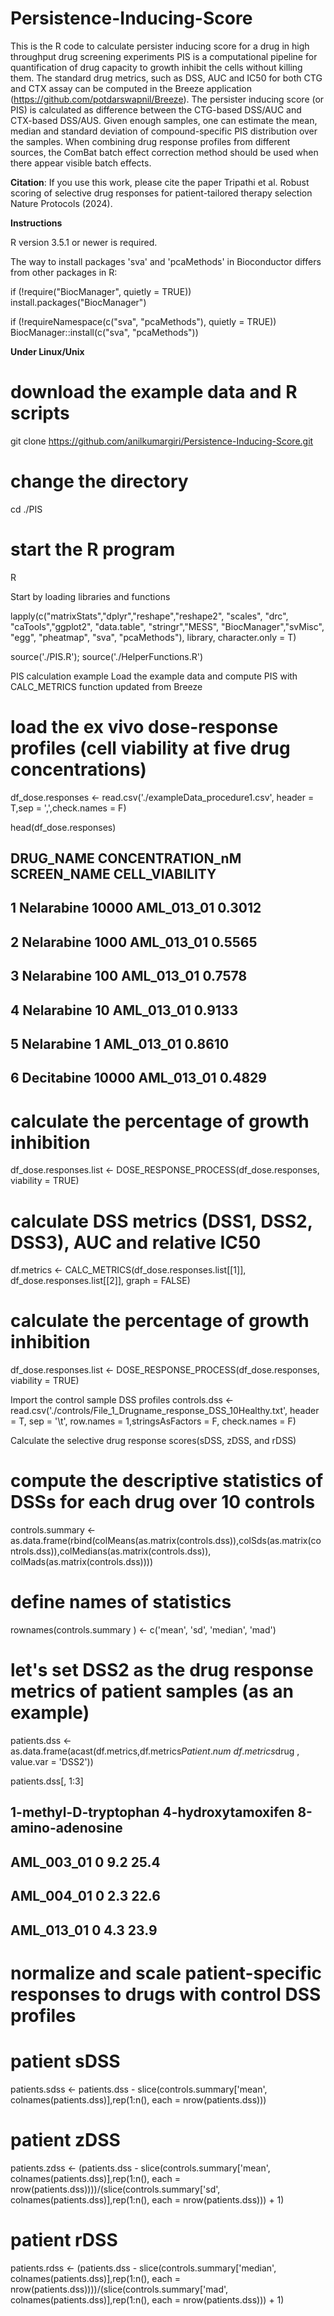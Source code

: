 # Persistence-Inducing-Score
This is the R code to calculate persister inducing score for a drug in high throughput drug screening experiments
PIS is a computational pipeline for quantification of drug capacity to growth inhibit the cells without killing them. The standard drug metrics, such as DSS, AUC and IC50 for both CTG and CTX assay can be computed in the Breeze application (https://github.com/potdarswapnil/Breeze). The persister inducing score (or PIS) is calculated as difference between the CTG-based DSS/AUC and CTX-based DSS/AUS. Given enough samples, one can estimate the mean, median and standard deviation of compound-specific PIS distribution over the samples. When combining drug response profiles from different sources, the ComBat batch effect correction method should be used when there appear visible batch effects.

**Citation**: If you use this work, please cite the paper Tripathi et al. Robust scoring of selective drug responses for patient-tailored therapy selection Nature Protocols (2024).

**Instructions**

R version 3.5.1 or newer is required.

The way to install packages 'sva' and 'pcaMethods' in Bioconductor differs from other packages in R:

if (!require("BiocManager", quietly = TRUE))
    install.packages("BiocManager")

if (!requireNamespace(c("sva", "pcaMethods"), quietly = TRUE))
    BiocManager::install(c("sva", "pcaMethods"))

**Under Linux/Unix**

# download the example data and R scripts
git clone https://github.com/anilkumargiri/Persistence-Inducing-Score.git

# change the directory
cd ./PIS

# start the R program
R

Start by loading libraries and functions

lapply(c("matrixStats","dplyr","reshape","reshape2", "scales", "drc", "caTools","ggplot2", "data.table", "stringr","MESS", "BiocManager","svMisc", "egg", "pheatmap", "sva", "pcaMethods"), library, character.only = T)

source('./PIS.R');
source('./HelperFunctions.R')

 PIS calculation example
Load the example data and compute PIS with CALC_METRICS function updated from Breeze


# load the ex vivo dose-response profiles (cell viability at five drug concentrations)
df_dose.responses <- read.csv('./exampleData_procedure1.csv', header = T,sep = ',',check.names = F)

head(df_dose.responses)

##    DRUG_NAME CONCENTRATION_nM SCREEN_NAME    CELL_VIABILITY
## 1 Nelarabine         10000  AML_013_01            0.3012
## 2 Nelarabine          1000  AML_013_01            0.5565
## 3 Nelarabine           100  AML_013_01            0.7578
## 4 Nelarabine            10  AML_013_01            0.9133
## 5 Nelarabine             1  AML_013_01            0.8610
## 6 Decitabine         10000  AML_013_01            0.4829

# calculate the percentage of growth inhibition 
df_dose.responses.list <- DOSE_RESPONSE_PROCESS(df_dose.responses, viability = TRUE)

# calculate DSS metrics (DSS1, DSS2, DSS3), AUC and relative IC50
df.metrics <- CALC_METRICS(df_dose.responses.list[[1]], df_dose.responses.list[[2]], graph = FALSE)
# calculate the percentage of growth inhibition 
df_dose.responses.list <- DOSE_RESPONSE_PROCESS(df_dose.responses, viability = TRUE)

Import the control sample DSS profiles
controls.dss <- read.csv('./controls/File_1_Drugname_response_DSS_10Healthy.txt', header = T, sep = '\t', row.names = 1,stringsAsFactors = F, check.names = F)

Calculate the selective drug response scores(sDSS, zDSS, and rDSS)

# compute the descriptive statistics of DSSs for each drug over 10 controls
controls.summary <- as.data.frame(rbind(colMeans(as.matrix(controls.dss)),colSds(as.matrix(controls.dss)),colMedians(as.matrix(controls.dss)), colMads(as.matrix(controls.dss))))

# define names of statistics
rownames(controls.summary ) <- c('mean', 'sd', 'median', 'mad')

# let's set DSS2 as the drug response metrics of patient samples (as an example)
patients.dss <- as.data.frame(acast(df.metrics,df.metrics$Patient.num ~ df.metrics$drug , value.var  = 'DSS2'))

patients.dss[, 1:3]

##                    1-methyl-D-tryptophan 4-hydroxytamoxifen 8-amino-adenosine
## AML_003_01                     0                9.2              25.4
## AML_004_01                     0                2.3              22.6
## AML_013_01                     0                4.3              23.9

# normalize and scale patient-specific responses to drugs with control DSS profiles
# patient sDSS
patients.sdss <- patients.dss - slice(controls.summary['mean', colnames(patients.dss)],rep(1:n(), each = nrow(patients.dss)))

# patient zDSS
patients.zdss <- (patients.dss - slice(controls.summary['mean', colnames(patients.dss)],rep(1:n(), each = nrow(patients.dss))))/(slice(controls.summary['sd', colnames(patients.dss)],rep(1:n(), each = nrow(patients.dss))) + 1)

# patient rDSS
patients.rdss <- (patients.dss - slice(controls.summary['median', colnames(patients.dss)],rep(1:n(), each = nrow(patients.dss))))/(slice(controls.summary['mad', colnames(patients.dss)],rep(1:n(), each = nrow(patients.dss))) + 1)

